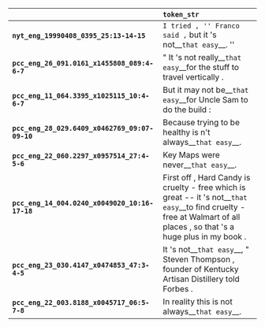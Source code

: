 |                                                | `token_str`                                                                                                                                                                |
|:-----------------------------------------------|:---------------------------------------------------------------------------------------------------------------------------------------------------------------------------|
| **`nyt_eng_19990408_0395_25:13-14-15`**        | `` I tried , '' Franco said , `` but it 's not__``that easy``__. ''                                                                                                        |
| **`pcc_eng_26_091.0161_x1455808_089:4-6-7`**   | " It 's not really__``that easy``__for the stuff to travel vertically .                                                                                                    |
| **`pcc_eng_11_064.3395_x1025115_10:4-6-7`**    | But it may not be__``that easy``__for Uncle Sam to do the build :                                                                                                          |
| **`pcc_eng_28_029.6409_x0462769_09:07-09-10`** | Because trying to be healthy is n't always__``that easy``__.                                                                                                               |
| **`pcc_eng_22_060.2297_x0957514_27:4-5-6`**    | Key Maps were never__``that easy``__.                                                                                                                                      |
| **`pcc_eng_14_004.0240_x0049020_10:16-17-18`** | First off , Hard Candy is cruelty - free which is great -- it 's not__``that easy``__to find cruelty - free at Walmart of all places , so that 's a huge plus in my book . |
| **`pcc_eng_23_030.4147_x0474853_47:3-4-5`**    | It 's not__``that easy``__, " Steven Thompson , founder of Kentucky Artisan Distillery told Forbes .                                                                       |
| **`pcc_eng_22_003.8188_x0045717_06:5-7-8`**    | In reality this is not always__``that easy``__.                                                                                                                            |